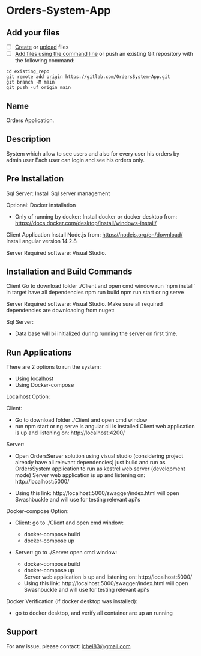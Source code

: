 # Orders-System-App

## Add your files

- [ ] [Create](https://docs.gitlab.com/ee/user/project/repository/web_editor.html#create-a-file) or [upload](https://docs.gitlab.com/ee/user/project/repository/web_editor.html#upload-a-file) files
- [ ] [Add files using the command line](https://docs.gitlab.com/ee/gitlab-basics/add-file.html#add-a-file-using-the-command-line) or push an existing Git repository with the following command:

```
cd existing_repo
git remote add origin https://gitlab.com/OrdersSystem-App.git
git branch -M main
git push -uf origin main
```

## Name
Orders Application.


## Description
System which allow to see users and also for every user his orders by admin user
Each user can login and see his orders only.

## Pre Installation
Sql Server:
Install Sql server management

Optional: Docker installation
* Only of running by docker: Install docker or docker desktop from: https://docs.docker.com/desktop/install/windows-install/

Client Application
Install Node.js from: https://nodejs.org/en/download/
Install angular version 14.2.8

Server
Required software: Visual Studio.

## Installation and Build Commands

Client
Go to download folder ./Client and open cmd window
run 'npm install' in target have all dependencies
npm run build
npm run start or ng serve

Server
Required software: Visual Studio.
Make sure all required dependencies are downloading from nuget:

Sql Server: 
- Data base will bi initialized during running the server on first time.

## Run Applications
There are 2 options to run the system:
 - Using localhost
 - Using Docker-compose

 Localhost Option:

 Client:
  - Go to download folder ./Client and open cmd window
  - run npm start or ng serve is angular cli is installed
	Client web application is up and listening on: http://localhost:4200/

Server:
 - Open OrdersServer solution using visual studio (considering project already have all relevant dependencies) just build and run as OrdersSystem application to run as kestrel web server (development mode)
   Server web application is up and listening on: http://localhost:5000/
  * Using this link: http://localhost:5000/swagger/index.html will open Swashbuckle and will use for testing relevant api's

 Docker-compose Option:

  - Client:
    go to ./Client and open cmd window:
    - docker-compose build
    - docker-compose up  


  - Server:
  go to ./Server  open cmd window:
    - docker-compose build
    - docker-compose up  
      Server web application is up and listening on: http://localhost:5000/
    * Using this link: http://localhost:5000/swagger/index.html will open Swashbuckle and will use for testing relevant api's

Docker Verification (if docker desktop was installed):
- go to docker desktop, and verify all container are up an running

## Support
For any issue, please contact: ichei83@gmail.com


